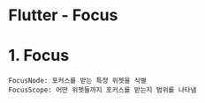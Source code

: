 Flutter - Focus
========

# 1. Focus
	FocusNode: 포커스를 받는 특정 위젯을 식별
    FocusScope: 어떤 위젯들까지 포커스를 받는지 범위를 나타냄